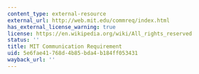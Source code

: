 ```yaml
---
content_type: external-resource
external_url: http://web.mit.edu/commreq/index.html
has_external_license_warning: true
license: https://en.wikipedia.org/wiki/All_rights_reserved
status: ''
title: MIT Communication Requirement
uid: 5e6fae41-768d-4b85-bda4-b184ff053431
wayback_url: ''
---
```

